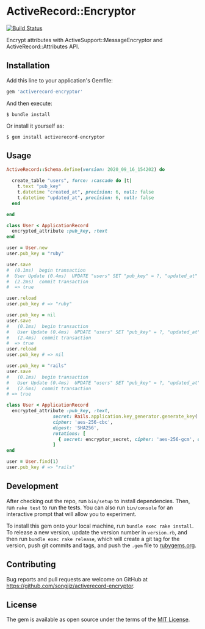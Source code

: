 # ActiveRecord::Encryptor

[![Build Status](https://travis-ci.com/songjiz/activerecord-encryptor.svg?branch=master)](https://travis-ci.com/songjiz/activerecord-encryptor)

Encrypt attributes with ActiveSupport::MessageEncryptor and ActiveRecord::Attributes API.

## Installation

Add this line to your application's Gemfile:

```ruby
gem 'activerecord-encryptor'
```

And then execute:

    $ bundle install

Or install it yourself as:

    $ gem install activerecord-encryptor

## Usage

```ruby
ActiveRecord::Schema.define(version: 2020_09_16_154202) do

  create_table "users", force: :cascade do |t|
    t.text "pub_key"
    t.datetime "created_at", precision: 6, null: false
    t.datetime "updated_at", precision: 6, null: false
  end

end
```

```ruby
class User < ApplicationRecord
  encrypted_attribute :pub_key, :text
end
```

```ruby
user = User.new
user.pub_key = "ruby"

user.save
#  (0.1ms)  begin transaction
#  User Update (0.4ms)  UPDATE "users" SET "pub_key" = ?, "updated_at" = ? WHERE "users"."id" = ?  [["pub_key", "UjlTT0xWWkVoSXVTekYvR3ZuQjVJZz09LS1jMjJqL2JlRUl5UlFhcFVLSk5JNVZ3PT0=--8a0629d448118e61cc8d21f643ae4875f8fc929319c31f5a3b30fdf7f0920f62"], ["updated_at", "2020-09-29 10:54:42.067929"], ["id", 1]]
#  (2.2ms)  commit transaction
#  => true

user.reload
user.pub_key # => "ruby"

user.pub_key = nil
user.save
#   (0.1ms)  begin transaction
#   User Update (0.4ms)  UPDATE "users" SET "pub_key" = ?, "updated_at" = ? WHERE "users"."id" = ?  [["pub_key", nil], ["updated_at", "2020-09-29 10:56:10.167344"], ["id", 1]]
#   (2.4ms)  commit transaction
#  => true
user.reload
user.pub_key # => nil

user.pub_key = "rails"
user.save
#   (0.1ms)  begin transaction
#   User Update (0.4ms)  UPDATE "users" SET "pub_key" = ?, "updated_at" = ? WHERE "users"."id" = ?  [["pub_key", "RGM4eC9USE80bDk3N1BrSUdOaDZUZz09LS1VT016ckhHUVJUbVdsSncyNkRMNEd3PT0=--988267203a47d39ef991af785f3d381bbc10afe1dd92de3244d8eba1acf34697"], ["updated_at", "2020-09-29 10:58:54.283360"], ["id", 1]]
#   (2.6ms)  commit transaction
# => true
```

```ruby
class User < ApplicationRecord
  encrypted_attribute :pub_key, :text,
                 secret: Rails.application.key_generator.generate_key('user/pub_key', ActiveSupport::MessageEncryptor.key_len),
                 cipher: 'aes-256-cbc',
                 digest: 'SHA256',
                 rotations: [
                   { secret: encryptor_secret, cipher: 'aes-256-gcm', digest: 'SHA1' }
                 ]
end

user = User.find(1)
user.pub_key # => "rails"
```

## Development

After checking out the repo, run `bin/setup` to install dependencies. Then, run `rake test` to run the tests. You can also run `bin/console` for an interactive prompt that will allow you to experiment.

To install this gem onto your local machine, run `bundle exec rake install`. To release a new version, update the version number in `version.rb`, and then run `bundle exec rake release`, which will create a git tag for the version, push git commits and tags, and push the `.gem` file to [rubygems.org](https://rubygems.org).

## Contributing

Bug reports and pull requests are welcome on GitHub at https://github.com/songjiz/activerecord-encryptor.


## License

The gem is available as open source under the terms of the [MIT License](https://opensource.org/licenses/MIT).
